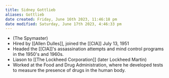 ```yaml
---
title: Sidney Gottlieb
aliases: Gottlieb
date created: Friday, June 16th 2023, 11:46:18 pm
date modified: Saturday, June 17th 2023, 4:46:33 pm
---
```

- (The Spymaster)
- Hired by [[Allen Dulles]], joined the [[CIA]] July 13, 1951
- Headed the [[CIA]]'s assassination attempts and mind control programs in the 1950's and 1960s.
- Liason to [[The Lockheed Corporation]] (later Lockheed Martin)
- Worked at the Food and Drug Administration, where he developed tests to measure the presence of drugs in the human body.